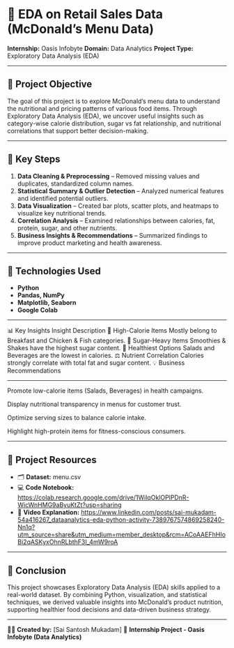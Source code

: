 # 🍔 EDA on Retail Sales Data (McDonald’s Menu Data)

**Internship:** Oasis Infobyte
**Domain:** Data Analytics
**Project Type:** Exploratory Data Analysis (EDA)

---

## 🎯 Project Objective

The goal of this project is to explore McDonald’s menu data to understand the nutritional and pricing patterns of various food items.
Through Exploratory Data Analysis (EDA), we uncover useful insights such as category-wise calorie distribution, sugar vs fat relationship, and nutritional correlations that support better decision-making.

---

## 🧠 Key Steps
1. **Data Cleaning & Preprocessing** – Removed missing values and duplicates, standardized column names.
2. **Statistical Summary & Outlier Detection** – Analyzed numerical features and identified potential outliers.
3. **Data Visualization** – Created bar plots, scatter plots, and heatmaps to visualize key nutritional trends.
4. **Correlation Analysis** – Examined relationships between calories, fat, protein, sugar, and other nutrients.
5. **Business Insights & Recommendations** – Summarized findings to improve product marketing and health awareness.

---

## 🧰 Technologies Used
- **Python**
- **Pandas, NumPy**
- **Matplotlib, Seaborn**
- **Google Colab**

---

📊 Key Insights
Insight	Description
🍳 High-Calorie Items	Mostly belong to Breakfast and Chicken & Fish categories.
🍨 Sugar-Heavy Items	Smoothies & Shakes have the highest sugar content.
🥗 Healthiest Options	Salads and Beverages are the lowest in calories.
⚖️ Nutrient Correlation	Calories strongly correlate with total fat and sugar content.
💡 Business Recommendations

---

Promote low-calorie items (Salads, Beverages) in health campaigns.

Display nutritional transparency in menus for customer trust.

Optimize serving sizes to balance calorie intake.

Highlight high-protein items for fitness-conscious consumers.

---

## 📂 Project Resources
- 🗂 **Dataset:** menu.csv
- 💻 **Code Notebook:** https://colab.research.google.com/drive/1WilqOklOPlPDnR-WicWnHMG9aByuKtZt?usp=sharing
- 🎥 **Video Explanation:** https://www.linkedin.com/posts/sai-mukadam-54a416267_dataanalytics-eda-python-activity-7389767574869258240-Nn1q?utm_source=share&utm_medium=member_desktop&rcm=ACoAAEFhHIoBi2qASKyxOhnRLbthF3I_4mW9roA

---

## 🧾 Conclusion
This project showcases Exploratory Data Analysis (EDA) skills applied to a real-world dataset.
By combining Python, visualization, and statistical techniques, we derived valuable insights into McDonald’s product nutrition, supporting healthier food decisions and data-driven business strategy.

--- 

👨‍💻 **Created by:** [Sai Santosh Mukadam]
📅 **Internship Project - Oasis Infobyte (Data Analytics)**
